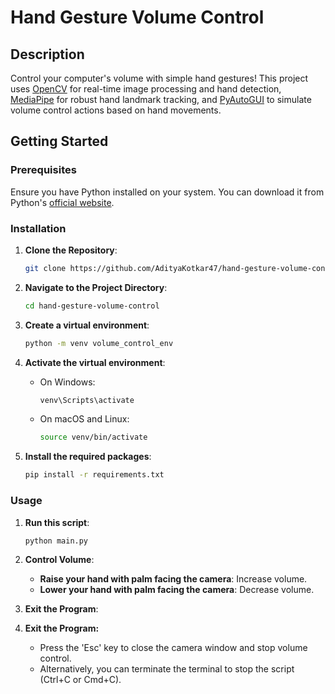 # Hand Gesture Volume Control

## Description

Control your computer's volume with simple hand gestures! This project uses [OpenCV](https://opencv.org/) for real-time image processing and hand detection, [MediaPipe](https://developers.google.com/mediapipe) for robust hand landmark tracking, and [PyAutoGUI](https://pyautogui.readthedocs.io/en/latest/) to simulate volume control actions based on hand movements.

## Getting Started

### Prerequisites
Ensure you have Python installed on your system. You can download it from Python's [official website](https://www.python.org/).

### Installation

1. **Clone the Repository**:
   ```bash
   git clone https://github.com/AdityaKotkar47/hand-gesture-volume-control
   ```
2. **Navigate to the Project Directory**:
   ```bash
   cd hand-gesture-volume-control
   ```
3. **Create a virtual environment**:
   ```bash
   python -m venv volume_control_env
   ```
4. **Activate the virtual environment**:

   - On Windows:
     ```bash
     venv\Scripts\activate
     ```

   - On macOS and Linux:
     ```bash
     source venv/bin/activate
     ```
5. **Install the required packages**:
   ```bash
   pip install -r requirements.txt
   ```

### Usage
1. **Run this script**:
   ```bash
   python main.py
   ```
2. **Control Volume**:

   * **Raise your hand with palm facing the camera**: Increase volume.
   * **Lower your hand with palm facing the camera**: Decrease volume.
3. **Exit the Program**:
3. **Exit the Program:**
   * Press the 'Esc' key to close the camera window and stop volume control.
   * Alternatively, you can terminate the terminal to stop the script (Ctrl+C or Cmd+C).


